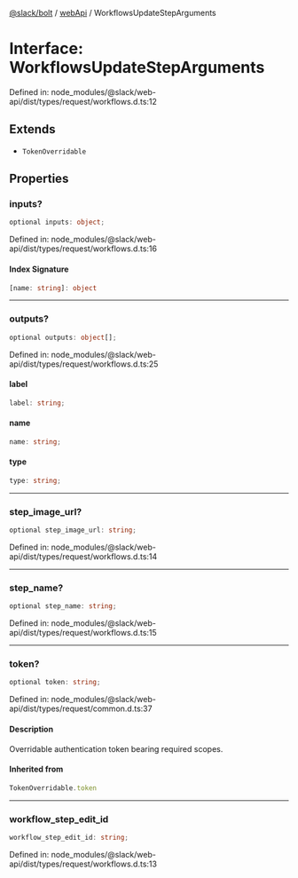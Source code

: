 [@slack/bolt](../../../../index.md) / [webApi](../index.md) / WorkflowsUpdateStepArguments

# Interface: WorkflowsUpdateStepArguments

Defined in: node\_modules/@slack/web-api/dist/types/request/workflows.d.ts:12

## Extends

- `TokenOverridable`

## Properties

### inputs?

```ts
optional inputs: object;
```

Defined in: node\_modules/@slack/web-api/dist/types/request/workflows.d.ts:16

#### Index Signature

```ts
[name: string]: object
```

***

### outputs?

```ts
optional outputs: object[];
```

Defined in: node\_modules/@slack/web-api/dist/types/request/workflows.d.ts:25

#### label

```ts
label: string;
```

#### name

```ts
name: string;
```

#### type

```ts
type: string;
```

***

### step\_image\_url?

```ts
optional step_image_url: string;
```

Defined in: node\_modules/@slack/web-api/dist/types/request/workflows.d.ts:14

***

### step\_name?

```ts
optional step_name: string;
```

Defined in: node\_modules/@slack/web-api/dist/types/request/workflows.d.ts:15

***

### token?

```ts
optional token: string;
```

Defined in: node\_modules/@slack/web-api/dist/types/request/common.d.ts:37

#### Description

Overridable authentication token bearing required scopes.

#### Inherited from

```ts
TokenOverridable.token
```

***

### workflow\_step\_edit\_id

```ts
workflow_step_edit_id: string;
```

Defined in: node\_modules/@slack/web-api/dist/types/request/workflows.d.ts:13

